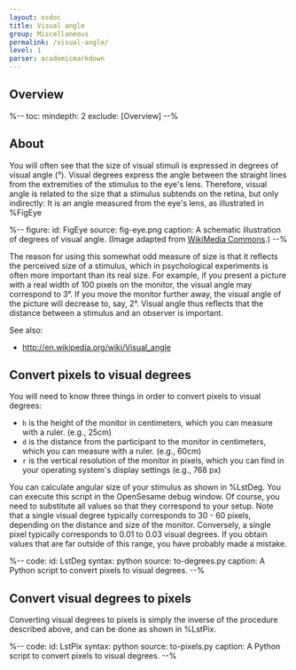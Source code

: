 ```yaml
---
layout: osdoc
title: Visual angle
group: Miscellaneous
permalink: /visual-angle/
level: 1
parser: academicmarkdown
---
```


## Overview

%--
toc:
 mindepth: 2
 exclude: [Overview]
--%

## About

You will often see that the size of visual stimuli is expressed in degrees of visual angle (°). Visual degrees express the angle between the straight lines from the extremities of the stimulus to the eye's lens. Therefore, visual angle is related to the size that a stimulus subtends on the retina, but only indirectly: It is an angle measured from the eye's lens, as illustrated in %FigEye
	
%--
figure:
 id: FigEye
 source: fig-eye.png
 caption: A schematic illustration of degrees of visual angle. (Image adapted from [WikiMedia Commons](http://commons.wikimedia.org/wiki/File:Schematic_diagram_of_the_human_eye.svg).)
--%

The reason for using this somewhat odd measure of size is that it reflects the perceived size of a stimulus, which in psychological experiments is often more important than its real size. For example, if you present a picture with a real width of 100 pixels on the monitor, the visual angle may correspond to 3°. If you move the monitor further away, the visual angle of the picture will decrease to, say, 2°. Visual angle thus reflects that the distance between a stimulus and an observer is important.

See also:

- <http://en.wikipedia.org/wiki/Visual_angle>

## Convert pixels to visual degrees

You will need to know three things in order to convert pixels to visual degrees:

- `h` is the height of the monitor in centimeters, which you can measure with a ruler. (e.g., 25cm)
- `d` is the distance from the participant to the monitor in centimeters, which you can measure with a ruler. (e.g., 60cm)
- `r` is the vertical resolution of the monitor in pixels, which you can find in your operating system's display settings (e.g., 768 px)

You can calculate angular size of your stimulus as shown in %LstDeg. You can execute this script in the OpenSesame debug window. Of course, you need to substitute all values so that they correspond to your setup. Note that a single visual degree typically corresponds to 30 - 60 pixels, depending on the distance and size of the monitor. Conversely, a single pixel typically corresponds to 0.01 to 0.03 visual degrees. If you obtain values that are far outside of this range, you have probably made a mistake.

%--
code:
 id: LstDeg
 syntax: python
 source: to-degrees.py
 caption: A Python script to convert pixels to visual degrees.
--%

## Convert visual degrees to pixels

Converting visual degrees to pixels is simply the inverse of the procedure described above, and can be done as shown in %LstPix.
	
%--
code:
 id: LstPix
 syntax: python
 source: to-pixels.py
 caption: A Python script to convert pixels to visual degrees.
--%